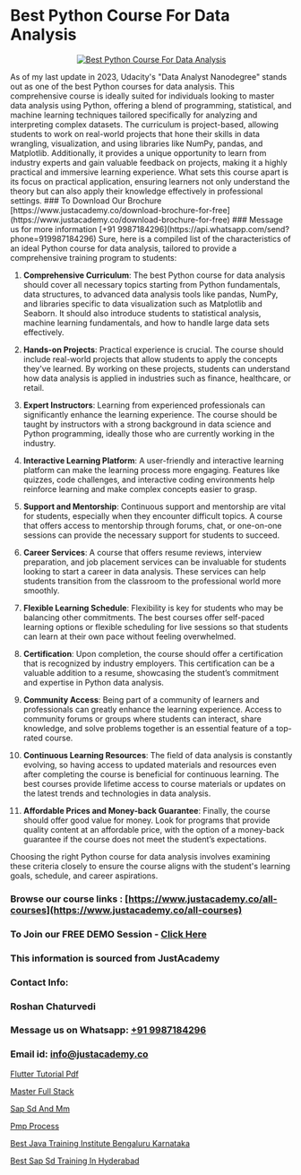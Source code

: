 # Best Python Course For Data Analysis

<p align="center">
  <a href="https://justacademy.co/course-detail/python-training">
    <img src="https://justacademy.co/storage2/course_image/1709713400_course_image.webp" alt="Best Python Course For Data Analysis">
  </a>
</p>
As of my last update in 2023, Udacity's "Data Analyst Nanodegree" stands out as one of the best Python courses for data analysis. This comprehensive course is ideally suited for individuals looking to master data analysis using Python, offering a blend of programming, statistical, and machine learning techniques tailored specifically for analyzing and interpreting complex datasets. The curriculum is project-based, allowing students to work on real-world projects that hone their skills in data wrangling, visualization, and using libraries like NumPy, pandas, and Matplotlib. Additionally, it provides a unique opportunity to learn from industry experts and gain valuable feedback on projects, making it a highly practical and immersive learning experience. What sets this course apart is its focus on practical application, ensuring learners not only understand the theory but can also apply their knowledge effectively in professional settings.
### To Download Our Brochure [https://www.justacademy.co/download-brochure-for-free](https://www.justacademy.co/download-brochure-for-free)
### Message us for more information [+91 9987184296](https://api.whatsapp.com/send?phone=919987184296)
Sure, here is a compiled list of the characteristics of an ideal Python course for data analysis, tailored to provide a comprehensive training program to students:

1) **Comprehensive Curriculum**: The best Python course for data analysis should cover all necessary topics starting from Python fundamentals, data structures, to advanced data analysis tools like pandas, NumPy, and libraries specific to data visualization such as Matplotlib and Seaborn. It should also introduce students to statistical analysis, machine learning fundamentals, and how to handle large data sets effectively.

2) **Hands-on Projects**: Practical experience is crucial. The course should include real-world projects that allow students to apply the concepts they've learned. By working on these projects, students can understand how data analysis is applied in industries such as finance, healthcare, or retail.

3) **Expert Instructors**: Learning from experienced professionals can significantly enhance the learning experience. The course should be taught by instructors with a strong background in data science and Python programming, ideally those who are currently working in the industry.

4) **Interactive Learning Platform**: A user-friendly and interactive learning platform can make the learning process more engaging. Features like quizzes, code challenges, and interactive coding environments help reinforce learning and make complex concepts easier to grasp.

5) **Support and Mentorship**: Continuous support and mentorship are vital for students, especially when they encounter difficult topics. A course that offers access to mentorship through forums, chat, or one-on-one sessions can provide the necessary support for students to succeed.

6) **Career Services**: A course that offers resume reviews, interview preparation, and job placement services can be invaluable for students looking to start a career in data analysis. These services can help students transition from the classroom to the professional world more smoothly.

7) **Flexible Learning Schedule**: Flexibility is key for students who may be balancing other commitments. The best courses offer self-paced learning options or flexible scheduling for live sessions so that students can learn at their own pace without feeling overwhelmed.

8) **Certification**: Upon completion, the course should offer a certification that is recognized by industry employers. This certification can be a valuable addition to a resume, showcasing the student’s commitment and expertise in Python data analysis.

9) **Community Access**: Being part of a community of learners and professionals can greatly enhance the learning experience. Access to community forums or groups where students can interact, share knowledge, and solve problems together is an essential feature of a top-rated course.

10) **Continuous Learning Resources**: The field of data analysis is constantly evolving, so having access to updated materials and resources even after completing the course is beneficial for continuous learning. The best courses provide lifetime access to course materials or updates on the latest trends and technologies in data analysis.

11) **Affordable Prices and Money-back Guarantee**: Finally, the course should offer good value for money. Look for programs that provide quality content at an affordable price, with the option of a money-back guarantee if the course does not meet the student’s expectations.

Choosing the right Python course for data analysis involves examining these criteria closely to ensure the course aligns with the student's learning goals, schedule, and career aspirations.

### Browse our course links : [https://www.justacademy.co/all-courses](https://www.justacademy.co/all-courses) 
### To Join our FREE DEMO Session - [Click Here](https://www.justacademy.co/register-for-course-demo)


### This information is sourced from JustAcademy
### Contact Info:
### Roshan Chaturvedi
### Message us on Whatsapp: [+91 9987184296](https://api.whatsapp.com/send?phone=919987184296)
### Email id: [info@justacademy.co](mailto:info@justacademy.co)
                
[Flutter Tutorial Pdf](0)

[Master Full Stack](https://www.linkedin.com/pulse/master-full-stack-justacademy-chandigarh-xwgmc/)

[Sap Sd And Mm](https://medium.com/@namusn/sap-sd-and-mm-02ab0709498e)

[Pmp Process](https://medium.com/@kumarishimmi99/pmp-process-ed4355f710e6)

[Best Java Training Institute Bengaluru Karnataka](https://justacademyin.github.io/justacademy/best-java-training-institute-bengaluru-karnataka)

[Best Sap Sd Training In Hyderabad](https://justacademyin.github.io/justacademy/best-sap-sd-training-in-hyderabad)

